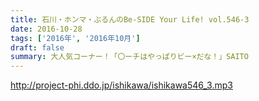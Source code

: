 ```yaml
---
title: 石川・ホンマ・ぶるんのBe-SIDE Your Life! vol.546-3
date: 2016-10-28
tags: ['2016年', '2016年10月']
draft: false
summary: 大人気コーナー！「〇ーチはやっぱりビー×だな！」SAITO
---
```


http://project-phi.ddo.jp/ishikawa/ishikawa546_3.mp3
